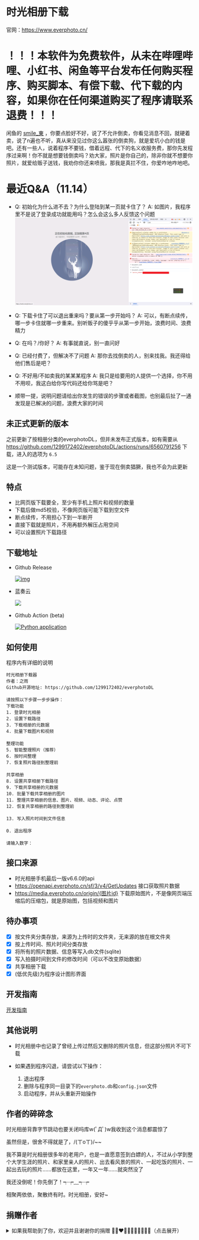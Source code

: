 # 时光相册下载

官网：https://www.everphoto.cn/

# ！！！本软件为免费软件，从未在哔哩哔哩、小红书、闲鱼等平台发布任何购买程序、购买脚本、有偿下载、代下载的内容，如果你在任何渠道购买了程序请联系退费！！！

闲鱼的 [smile_東](./docs/unwelcome.md) ，你要点脸好不好，说了不允许倒卖，你看见消息不回，就硬着卖，说了n遍也不听，真从来没见过你这么嚣张的倒卖狗，就是爱坑小白的钱是吧。还有一些人，说着程序不要钱，借着远程、代下的名义收服务费，那你先发程序过来啊！你不就是想要钱倒卖吗？劝大家，照片是你自己的，除非你就不想要你照片，就爱给贩子送钱，我劝你你还来喷我，那我是真拦不住，你爱咋地咋地吧。

# 最近Q&A（11.14）

- Q: 初始化为什么进不去？为什么登陆到某一页就卡住了？
  A: 如图片，我程序里不是说了登录成功就能用吗？怎么会这么多人反馈这个问题
    ![](./docs/asset/token.jpg)

- Q: 下载卡住了可以退出重来吗？要从第一步开始吗？
  A: 可以，有断点续传，哪一步卡住就哪一步重来。别听贩子的傻乎乎从第一步开始，浪费时间、浪费精力

- Q: 在吗？/你好？
  A: 有事就直说，别一直问好

- Q: 已经付费了，但解决不了问题
  A: 那你去找倒卖的人，别来找我。我还得给他们售后是吧？

- Q: 不好用/不如卖我的某某某程序
  A: 我只是给要用的人提供一个选择，你不用不用呗，我这白给你写代码还给你骂是吧？

- 顺带一提，说明问题请给出你发生的错误的步骤或者截图，也别最后扯了一通发现是已解决的问题，浪费大家的时间

## 未正式更新的版本

之前更新了按相册分类的everphotoDL，但并未发布正式版本，如有需要从 https://github.com/1299172402/everphotoDL/actions/runs/6560791256 下载，进入的选项为 `6.5`

这是一个测试版本，可能存在未知问题，鉴于现在倒卖猖獗，我也不会为此更新

## 特点

- 比网页版下载要全，至少有手机上照片和视频的数量
- 下载后做md5校验，不像网页版可能下载到空文件
- 断点续传，不用担心下到一半断开
- 直接下载就是照片，不用再额外解压占用空间
- 可以设置照片下载路径

## 下载地址

- Github Release
  
  [![img](https://img.shields.io/github/v/release/1299172402/everphotoDL?label=版本)](https://github.com/1299172402/everphotoDL/releases)
  
- 蓝奏云

  [![](https://img.shields.io/badge/蓝奏云盘-密码:ever-blue)](https://zhiyuyu.lanzout.com/b09d8e0af) 

- Github Action (beta)
  
  [![Python application](https://github.com/1299172402/everphotoDL/actions/workflows/build.yml/badge.svg)](https://github.com/1299172402/everphotoDL/actions/workflows/build.yml)


## 如何使用

程序内有详细的说明
```
时光相册下载器
作者：之雨
Github开源地址: https://github.com/1299172402/everphotoDL

请按照以下步骤一步步操作：
下载功能
1. 登录时光相册
2. 设置下载路径
3. 下载相册的元数据
4. 批量下载图片和视频

整理功能
5. 智能整理照片（推荐）
6. 按时间整理
7. 恢复照片路径到整理前

共享相册
8. 设置共享相册下载路径
9. 下载共享相册的元数据
10. 批量下载共享相册的图片
11. 整理共享相册的信息、图片、视频、动态、评论、点赞
12. 恢复共享相册的路径到整理前

13. 写入照片时间到文件信息

0. 退出程序

请输入数字：

```

## 接口来源

- 时光相册手机最后一版v6.6.0的api
- https://openapi.everphoto.cn/sf/3/v4/GetUpdates 接口获取照片数据
- https://media.everphoto.cn/origin/{图片id} 下载原始图片，不是像网页端压缩后的压缩包，就是原始图，包括视频和图片

## 待办事项

- [x] 按文件夹分类存放，来源为上传时的文件夹，无来源的放在根文件夹
- [x] 按上传时间、照片时间分类存放
- [x] 将所有的照片数据、信息等写入db文件(sqlite)
- [x] 写入拍摄时间到文件的修改时间（可以不改变原始数据）
- [x] 共享相册下载
- [x] (低优先级)为程序设计图形界面

## 开发指南

[开发指南](./docs/developer.md)

## 其他说明

- 时光相册中也记录了曾经上传过然后又删除的照片信息，但这部分照片不可下载

- 如果遇到程序闪退，请尝试以下操作：
  1. 退出程序
  2. 删除与程序同一目录下的`everphoto.db`和`config.json`文件
  3. 启动程序，并从头重新开始操作


## 作者的碎碎念

时光相册背靠字节跳动也要关闭吗库w(ﾟДﾟ)w我收到这个消息都震惊了

虽然但是，很舍不得就是了，/(ㄒoㄒ)/~~

我不算是时光相册很多年的老用户，也是一直愿意签到白嫖的人，不过从小学到整个大学生涯的照片、和家里亲人的照片、出去看风景的照片、一起吃饭的照片、一起出去玩的照片……都放在这里，一年又一年……就突然没了

我还没倒呢！你先倒了！┭┮﹏┭┮

相聚两依依，聚散终有时。时光相册，安好~

## 捐赠作者

<details>
  <summary>如果我帮助到了你，欢迎并且谢谢你的捐赠 💃💃❤🧡💛💙💚💜🖤💃💃（点击展开）</summary>
  <img src="https://archive.biliimg.com/bfs/archive/905b63819805cf2a523c1b8f1b0ed0220de3d223.png@500h.webp" referrerpolicy="no-referrer" >
  <img src="https://archive.biliimg.com/bfs/archive/8f0c67d748500ce0b8aeaa824740791de0cdefc6.png@500h.webp" referrerpolicy="no-referrer" >
</details>
